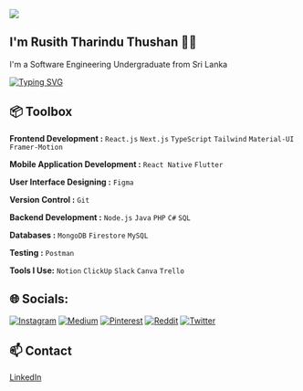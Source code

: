 [![](https://visitcount.itsvg.in/api?id=RusithTharindu&icon=6&color=6)](https://visitcount.itsvg.in)
## I'm Rusith Tharindu Thushan 👋🏽  

I'm a Software Engineering Undergraduate from Sri Lanka 

<a href="https://git.io/typing-svg"><img src="https://readme-typing-svg.demolab.com?font=Fira+Code&pause=1000&random=false&width=435&lines=Frontend+Developer;Ui+%2F+UX+Designer" alt="Typing SVG" /></a>

## 📦 Toolbox

**Frontend Development :** `React.js` `Next.js` `TypeScript` `Tailwind`  `Material-UI` `Framer-Motion`

**Mobile Application Development :** `React Native` `Flutter`

**User Interface Designing :** `Figma`
 
**Version Control :** `Git`

**Backend Development :** `Node.js` `Java` `PHP` `C#` `SQL`

**Databases :** `MongoDB` `Firestore` `MySQL`

**Testing :**  `Postman`

**Tools I Use:** `Notion` `ClickUp` `Slack` `Canva` `Trello`
 
## 🌐 Socials:
[![Instagram](https://img.shields.io/badge/Instagram-%23E4405F.svg?logo=Instagram&logoColor=white)](https://instagram.com/ruziya66_) [![Medium](https://img.shields.io/badge/Medium-12100E?logo=medium&logoColor=white)](https://medium.com/@rusiththarindu2) [![Pinterest](https://img.shields.io/badge/Pinterest-%23E60023.svg?logo=Pinterest&logoColor=white)](https://pinterest.com/ruziya66_) [![Reddit](https://img.shields.io/badge/Reddit-%23FF4500.svg?logo=Reddit&logoColor=white)](https://reddit.com/user/RuZiya66) [![Twitter](https://img.shields.io/badge/Twitter-%231DA1F2.svg?logo=Twitter&logoColor=white)](https://twitter.com/ruziya66_) 

## 📫 Contact

[LinkedIn](https://www.linkedin.com/in/rusith-tharindu-thushan-9ab16316b/)

